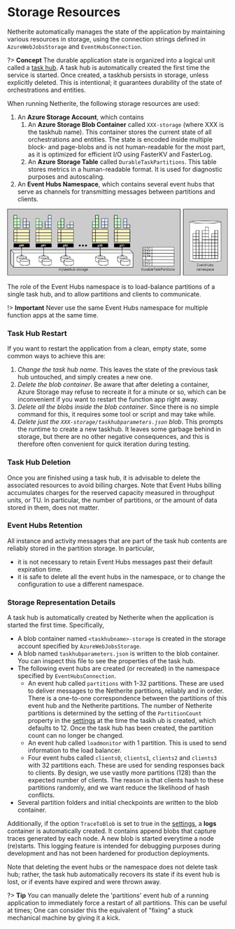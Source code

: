 # Storage Resources

Netherite automatically manages the state of the application by maintaining various resources in storage, using the connection strings defined in `AzureWebJobsStorage` and `EventHubsConnection`.

?> **Concept** The durable application state is organized into a logical unit called a [task hub](https://docs.microsoft.com/en-us/azure/azure-functions/durable/durable-functions-task-hubs?tabs=csharp). 
A task hub is automatically created the first time the service is started. Once created, a taskhub persists in storage, unless explicitly deleted. This is intentional; it guarantees durability of the state of orchestrations and entities.

When running Netherite, the following storage resources are used:

1. An **Azure Storage Account**, which contains
   1. An **Azure Storage Blob Container** called `XXX-storage` (where XXX is the taskhub name). This container stores the current state of all orchestrations and entities. The state is encoded inside multiple block- and page-blobs and is not human-readable for the most part, as it is optimized for efficient I/O using FasterKV and FasterLog.
   1. An **Azure Storage Table** called `DurableTaskPartitions`. This table stores metrics in a human-readable format. It is used for diagnostic purposes and autoscaling.
1. An **Event Hubs Namespace**, which contains several event hubs that serve as channels for transmitting messages between partitions and clients.

![Netherite Storage Resources](images/netherite-storage.png)

The role of the Event Hubs namespace is to load-balance partitions of a single task hub, and to allow partitions and clients to communicate.

!> **Important** Never use the same Event Hubs namespace for multiple function apps at the same time.


### Task Hub Restart

If you want to restart the application from a clean, empty state, some common ways to achieve this are:

1. *Change the task hub name*. This leaves the state of the previous task hub untouched, and simply creates a new one.
1. *Delete the blob container*. Be aware that after deleting a container, Azure Storage may refuse to recreate it for a minute or so, which can be inconvenient if you want to restart the function app right away.
1. *Delete all the blobs inside the blob container*. Since there is no simple command for this, it requires some tool or script and may take while.
1. *Delete just the `XXX-storage/taskhubparameters.json` blob*. This prompts the runtime to create a new taskhub. It leaves some garbage behind in storage, but there are no other negative consequences, and this is therefore often convenient for quick iteration during testing.

### Task Hub Deletion

Once you are finished using a task hub, it is advisable to delete the associated resources to avoid billing charges. 
Note that Event Hubs billing accumulates charges for the reserved capacity measured in throughput units, or TU. In particular, the number of partitions, or the amount of data stored in them, does not matter.

### Event Hubs Retention

All instance and activity messages that are part of the task hub contents are reliably stored in the partition storage. In particular,
* it is not necessary to retain Event Hubs messages past their default expiration time.
* it is safe to delete all the event hubs in the namespace, or to change the configuration to use a different namespace.

### Storage Representation Details

A task hub is automatically created by Netherite when the application is started the first time. Specifically,

- A blob container named `<taskhubname>-storage` is created in the storage account specified by `AzureWebJobsStorage`.
- A blob named `taskhubparameters.json` is written to the blob container. You can inspect this file to see the properties of the task hub.
- The following event hubs are created (or recreated) in the namespace specified by `EventHubsConnection`.
  - An event hub called `partitions` with 1-32 partitions.
  These are used to deliver messages to the Netherite partitions, reliably and in order. There is a one-to-one correspondence between the partitions of this event hub and the Netherite partitions.
  The number of Netherite partitions is determined by the setting of the `PartitionCount` property in the [settings](settings.md) at the time the taskh ub is created, which defaults to 12. Once the task hub has been created, the partition count can no longer be changed.
  - An event hub called `loadmonitor` with 1 partition.
  This is used to send information to the load balancer.
  - Four event hubs called `clients0`, `clients1`, `clients2` and `clients3` with 32 partitions each.
  These are used for sending responses back to clients. By design, we use vastly more partitions (128) than the expected number of clients.
  The reason is that clients hash to these partitions randomly, and we want reduce the likelihood of hash conflicts.
- Several partition folders and initial checkpoints are written to the blob container.

Additionally, if the option `TraceToBlob` is set to true in the [settings](settings.md), a **logs** container is automatically created. It contains append blobs that capture traces generated by each node. A new blob is started everytime a node (re)starts. This logging feature is intended for debugging purposes during development and has not been hardened for production deployments.

Note that deleting the event hubs or the namespace does not delete task hub; rather, the task hub automatically recovers its state if its event hub is lost, or if events have expired and were thrown away.

?> **Tip** You can manually delete the 'partitions' event hub of a running application to immediately force a restart of all partitions. This can be useful at times; One can consider this the equivalent of "fixing" a stuck mechanical machine by giving it a kick.
